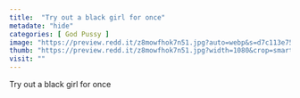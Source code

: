 ```yaml
---
title:  "Try out a black girl for once"
metadate: "hide"
categories: [ God Pussy ]
image: "https://preview.redd.it/z8mowfhok7n51.jpg?auto=webp&s=d7c113e751fb5c7c85ff7b7393dc6237f396d81c"
thumb: "https://preview.redd.it/z8mowfhok7n51.jpg?width=1080&crop=smart&auto=webp&s=0135d1c7b32d3f6ce543fed78293676ed5fddecd"
visit: ""
---
```

Try out a black girl for once
